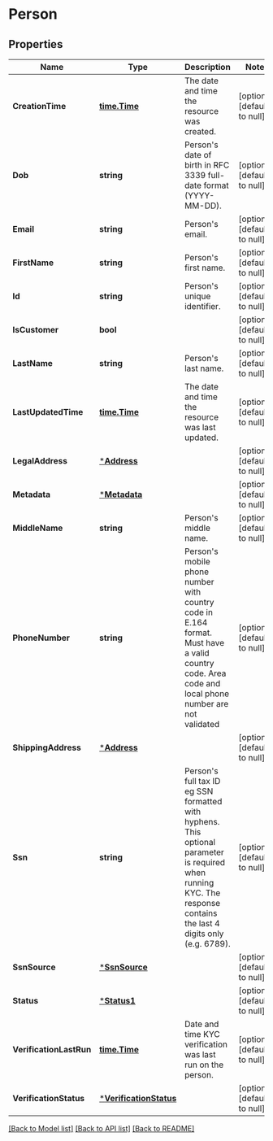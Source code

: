 # Person

## Properties
Name | Type | Description | Notes
------------ | ------------- | ------------- | -------------
**CreationTime** | [**time.Time**](time.Time.md) | The date and time the resource was created. | [optional] [default to null]
**Dob** | **string** | Person&#x27;s date of birth in RFC 3339 full-date format (YYYY-MM-DD). | [optional] [default to null]
**Email** | **string** | Person&#x27;s email. | [optional] [default to null]
**FirstName** | **string** | Person&#x27;s first name. | [optional] [default to null]
**Id** | **string** | Person&#x27;s unique identifier. | [optional] [default to null]
**IsCustomer** | **bool** |  | [optional] [default to null]
**LastName** | **string** | Person&#x27;s last name. | [optional] [default to null]
**LastUpdatedTime** | [**time.Time**](time.Time.md) | The date and time the resource was last updated. | [optional] [default to null]
**LegalAddress** | [***Address**](address.md) |  | [optional] [default to null]
**Metadata** | [***Metadata**](metadata.md) |  | [optional] [default to null]
**MiddleName** | **string** | Person&#x27;s middle name. | [optional] [default to null]
**PhoneNumber** | **string** | Person&#x27;s mobile phone number with country code in E.164 format. Must have a valid country code. Area code and local phone number are not validated | [optional] [default to null]
**ShippingAddress** | [***Address**](address.md) |  | [optional] [default to null]
**Ssn** | **string** | Person&#x27;s full tax ID eg SSN formatted with hyphens. This optional parameter is required when running KYC. The response contains the last 4 digits only (e.g. 6789). | [optional] [default to null]
**SsnSource** | [***SsnSource**](ssn_source.md) |  | [optional] [default to null]
**Status** | [***Status1**](status1.md) |  | [optional] [default to null]
**VerificationLastRun** | [**time.Time**](time.Time.md) | Date and time KYC verification was last run on the person. | [optional] [default to null]
**VerificationStatus** | [***VerificationStatus**](verification_status.md) |  | [optional] [default to null]

[[Back to Model list]](../README.md#documentation-for-models) [[Back to API list]](../README.md#documentation-for-api-endpoints) [[Back to README]](../README.md)

